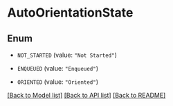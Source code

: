 # AutoOrientationState

## Enum


* `NOT_STARTED` (value: `"Not Started"`)

* `ENQUEUED` (value: `"Enqueued"`)

* `ORIENTED` (value: `"Oriented"`)


[[Back to Model list]](../README.md#documentation-for-models) [[Back to API list]](../README.md#documentation-for-api-endpoints) [[Back to README]](../README.md)


